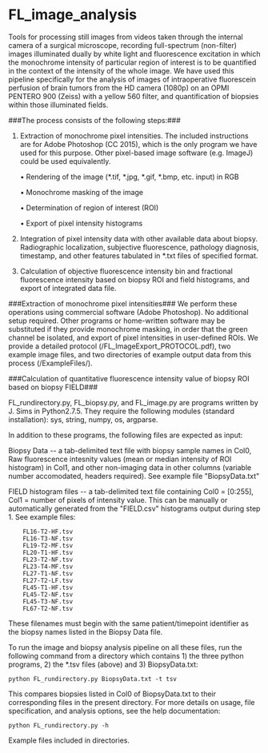 # FL_image_analysis
Tools for processing still images from videos taken through the internal camera of a surgical microscope, recording full-spectrum (non-filter) images illuminated dually by white light and fluorescence excitation in which the monochrome intensity of particular region of interest is to be quantified in the context of the intensity of the whole image.  We have used this pipeline specifically for the analysis of images of intraoperative fluorescein perfusion of brain tumors from the HD camera (1080p) on an OPMI PENTERO 900 (Zeiss) with a yellow 560 filter, and quantification of biopsies within those illuminated fields.

###The process consists of the following steps:###

1.	Extraction of monochrome pixel intensities.  The included instructions are for Adobe Photoshop (CC 2015), which is the only program we have used for this purpose.  Other pixel-based image software (e.g. ImageJ) could be used equivalently.

	•	Rendering of the image (*.tif, *.jpg, *.gif, *.bmp, etc. input) in RGB
	
	•	Monochrome masking of the image
	
	•	Determination of region of interest (ROI)
	
	•	Export of pixel intensity histograms
	
2.	Integration of pixel intensity data with other available data about biopsy.  Radiographic localization, subjective fluorescence, pathology diagnosis, timestamp, and other features tabulated in *.txt files of specified format.

3.	Calculation of objective fluorescence intensity bin and fractional fluorescence intensity based on biopsy ROI and field histograms, and export of integrated data file.

###Extraction of monochrome pixel intensities###
We perform these operations using commercial software (Adobe Photoshop).  No additional setup required. Other programs or home-written software may be substituted if they provide monochrome masking, in order that the green channel be isolated, and export of pixel intensities in user-defined ROIs. We provide a detailed protocol (/FL_ImageExport_PROTOCOL.pdf), two example image files, and two directories of example output data from this process (/ExampleFiles/).

###Calculation of quantitative fluorescence intensity value of biopsy ROI based on biopsy FIELD###

FL_rundirectory.py, FL_biopsy.py, and FL_image.py are programs written by J. Sims in Python2.7.5.  They require the following modules (standard installation):  sys, string, numpy, os, argparse.

In addition to these programs, the following files are expected as input:

Biopsy Data -- a tab-delimited text file with biopsy sample names in Col0, Raw fluorescence intesnity values (mean or median intensity of ROI histogram) in Col1, and other non-imaging data in other columns (variable number accomodated, headers required).  See example file "BiopsyData.txt"

FIELD histogram files -- a tab-delimited text file containing Col0 = [0:255], Col1 = number of pixels of intensity value. This can be manually or automatically generated from the "FIELD.csv" histograms output during step 1.  See example files:
```	FL16-T1-MF.tsv
	FL16-T2-HF.tsv
	FL16-T3-NF.tsv
	FL19-T2-MF.tsv
	FL20-T1-HF.tsv
	FL23-T2-NF.tsv
	FL23-T4-MF.tsv
	FL27-T1-NF.tsv
	FL27-T2-LF.tsv
	FL45-T1-HF.tsv
	FL45-T2-NF.tsv
	FL45-T3-NF.tsv
	FL67-T2-NF.tsv
```
These filenames must begin with the same patient/timepoint identifier as the biopsy names listed in the Biopsy Data file.

To run the image and biopsy analysis pipeline on all these files, run the following command from a directory which contains 1) the three python programs, 2) the *.tsv files (above) and 3) BiopsyData.txt:
```
python FL_rundirectory.py BiopsyData.txt -t tsv
```
This compares biopsies listed in Col0 of BiopsyData.txt to their corresponding files in the present directory.  For more details on usage, file specification, and analysis options, see the help documentation:
```
python FL_rundirectory.py -h
```
Example files included in directories.
